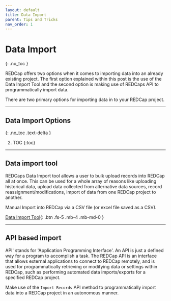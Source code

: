 ```yaml
---
layout: default
title: Data Import 
parent: Tips and Tricks
nav_order: 1
---
```


# Data Import
{: .no_toc }

REDCap offers two options when it comes to importing data into an already existing project. The first option explained within this post is the use of the Data Import Tool and the second option is making use of REDCaps API to programmatically import data.

There are two primary options for importing data in to your REDCap project.

---

## Data Import Options
{: .no_toc .text-delta }

2. TOC
{:toc}

---

## Data import tool 

REDCaps Data Import tool allows a user to bulk upload records into REDCap all at once. This can be used for a whole array of reasons like uploading historical data, upload data collected from alternative data sources, record reassignment/modifications, import of data from one REDCap project to another.

Manual Import into REDCap via a CSV file (or excel file saved as a CSV).

[Data Import Tool](https://redcap.c2e2.ca/surveys/?s=DLT9TCWTL4){: .btn .fs-5 .mb-4 .mb-md-0 }

---

## API based import

API' stands for 'Application Programming Interface'. An API is just a defined way for a program to accomplish a task. The REDCap API is an interface that allows external applications to connect to REDCap remotely, and is used for programmatically retrieving or modifying data or settings within REDCap, such as performing automated data imports/exports for a specified REDCap project.

Make use of the `Import Records` API method to programmatically import data into a REDCap project in an autonomous manner.
